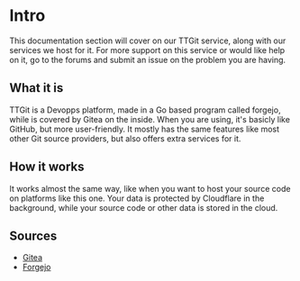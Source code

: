 # Intro
This documentation section will cover on our TTGit service, along with our services we host for it. For more support on this service or would like help on it, go to the forums and submit an issue on the problem you are having.

## What it is
TTGit is a Devopps platform, made in a Go based program called forgejo, while is covered by Gitea on the inside. When you are using, it's basicly like GitHub, but more user-friendly. It mostly has the same features like most other Git source providers, but also offers extra services for it.

## How it works
It works almost the same way, like when you want to host your source code on platforms like this one. Your data is protected by Cloudflare in the background, while your source code or other data is stored in the cloud.

## Sources
* [Gitea](https://about.gitea.com/)
* [Forgejo](https://forgejo.org/)